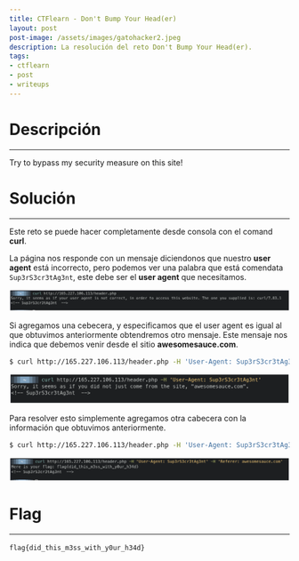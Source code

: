 ```yaml
---
title: CTFlearn - Don't Bump Your Head(er)
layout: post
post-image: /assets/images/gatohacker2.jpeg 
description: La resolución del reto Don't Bump Your Head(er).
tags:
- ctflearn
- post
- writeups
---
```

# Descripción
---

Try to bypass my security measure on this site!


# Solución
---

Este reto se puede hacer completamente desde consola con el comand **curl**.

La página nos responde con un mensaje diciendonos que nuestro **user agent** está incorrecto, pero podemos ver una palabra que está comendata `Sup3rS3cr3tAg3nt`, este debe ser el **user agent** que necesitamos.

![](/assets/images/images-ctflearn/dbyh-1.png)

Si agregamos una cebecera, y especificamos que el user agent es igual al que obtuvimos anteriormente obtendremos otro mensaje. Este mensaje nos indica que debemos venir desde el sitio **awesomesauce.com**.

```bash
$ curl http://165.227.106.113/header.php -H 'User-Agent: Sup3rS3cr3tAg3nt'
```

![](/assets/images/images-ctflearn/dbyh-2.png)

Para resolver esto simplemente agregamos otra cabecera con la información que obtuvimos anteriormente.

```bash
$ curl http://165.227.106.113/header.php -H 'User-Agent: Sup3rS3cr3tAg3nt' -H 'Referer: awesomesauce.com'  
```

![](/assets/images/images-ctflearn/dbyh-3.png)


# Flag
---

`flag{did_this_m3ss_with_y0ur_h34d}`